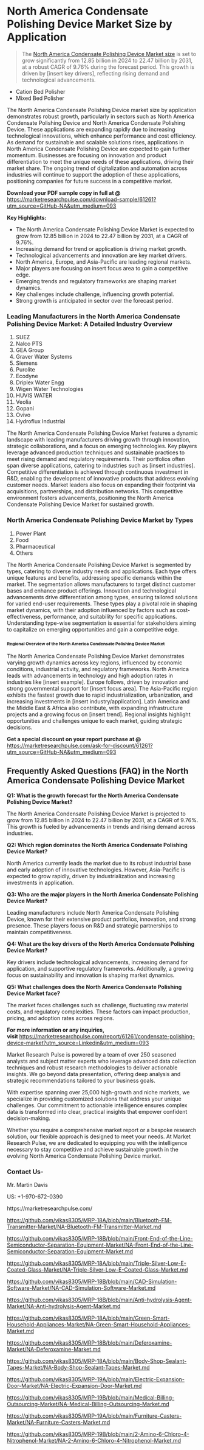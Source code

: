 
<h1>North America Condensate Polishing Device Market&nbsp;Size by Application</h1><blockquote><p>The <a href="https://marketresearchpulse.com/download-sample/61261?utm_source=GitHub-NA&amp;utm_medium=093">North America Condensate Polishing Device Market size</a> is set to grow significantly from 12.85 billion in 2024 to 22.47 billion by 2031, at a robust CAGR of 9.76% during the forecast period. This growth is driven by [insert key drivers], reflecting rising demand and technological advancements.</p></blockquote><ul><li>Cation Bed Polisher<li> Mixed Bed Polisher</li></ul><p>The North America Condensate Polishing Device market size by application demonstrates robust growth, particularly in sectors such as North America Condensate Polishing Device and North America Condensate Polishing Device. These applications are expanding rapidly due to increasing technological innovations, which enhance performance and cost efficiency. As demand for sustainable and scalable solutions rises, applications in North America Condensate Polishing Device are expected to gain further momentum. Businesses are focusing on innovation and product differentiation to meet the unique needs of these applications, driving their market share. The ongoing trend of digitalization and automation across industries will continue to support the adoption of these applications, positioning companies for future success in a competitive market.</p><p><strong>Download your PDF sample copy in full at @ </strong><a href="https://marketresearchpulse.com/download-sample/61261?utm_source=GitHub-NA&amp;utm_medium=093">https://marketresearchpulse.com/download-sample/61261?utm_source=GitHub-NA&amp;utm_medium=093</a></p><p><strong>Key Highlights: </strong></p><ul><li>The North America Condensate Polishing Device Market is expected to grow from 12.85 billion in 2024 to 22.47 billion by 2031, at a CAGR of 9.76%.</li><li>Increasing demand for trend or application is driving market growth.</li><li>Technological advancements and innovation are key market drivers.</li><li>North America, Europe, and Asia-Pacific are leading regional markets.</li><li>Major players are focusing on insert focus area to gain a competitive edge.</li><li>Emerging trends and regulatory frameworks are shaping market dynamics.</li><li>Key challenges include challenge, influencing growth potential.</li><li>Strong growth is anticipated in sector over the forecast period.</li></ul><h3>Leading Manufacturers in the North America Condensate Polishing Device Market: A Detailed Industry Overview</h3><ol><li>SUEZ</li><li>Nalco PTS</li><li>GEA Group</li><li>Graver Water Systems</li><li>Siemens</li><li>Purolite</li><li>Ecodyne</li><li>Driplex Water Engg</li><li>Wigen Water Technologies</li><li>HUVIS WATER</li><li>Veolia</li><li>Gopani</li><li>Ovivo</li><li>Hydroflux Industrial</li></ol><div class="flex max-w-full flex-col flex-grow"><div class="min-h-8 text-message flex w-full flex-col items-end gap-2 whitespace-normal break-words [.text-message+&amp;]:mt-5" dir="auto" data-message-author-role="assistant" data-message-id="fd8432e4-4910-450d-b182-61b7bfb0a01f" data-message-model-slug="gpt-4o"><div class="flex w-full flex-col gap-1 empty:hidden first:pt-[3px]"><div class="markdown prose w-full break-words dark:prose-invert light"><p>The North America Condensate Polishing Device Market features a dynamic landscape with leading manufacturers driving growth through innovation, strategic collaborations, and a focus on emerging technologies. Key players leverage advanced production techniques and sustainable practices to meet rising demand and regulatory requirements. Their portfolios often span diverse applications, catering to industries such as [insert industries]. Competitive differentiation is achieved through continuous investment in R&amp;D, enabling the development of innovative products that address evolving customer needs. Market leaders also focus on expanding their footprint via acquisitions, partnerships, and distribution networks. This competitive environment fosters advancements, positioning the North America Condensate Polishing Device Market for sustained growth.</p></div></div></div></div><h3>North America Condensate Polishing Device Market by Types</h3><ol><li>Power Plant<li> Food<li> Pharmaceutical<li> Others</li></ol><div class="flex max-w-full flex-col flex-grow"><div class="min-h-8 text-message flex w-full flex-col items-end gap-2 whitespace-normal break-words [.text-message+&amp;]:mt-5" dir="auto" data-message-author-role="assistant" data-message-id="084470be-0bb7-4664-bddf-5156b4f41249" data-message-model-slug="gpt-4o-mini"><div class="flex w-full flex-col gap-1 empty:hidden first:pt-[3px]"><div class="markdown prose w-full break-words dark:prose-invert light"><p>The North America Condensate Polishing Device Market is segmented by types, catering to diverse industry needs and applications. Each type offers unique features and benefits, addressing specific demands within the market. The segmentation allows manufacturers to target distinct customer bases and enhance product offerings. Innovation and technological advancements drive differentiation among types, ensuring tailored solutions for varied end-user requirements. These types play a pivotal role in shaping market dynamics, with their adoption influenced by factors such as cost-effectiveness, performance, and suitability for specific applications. Understanding type-wise segmentation is essential for stakeholders aiming to capitalize on emerging opportunities and gain a competitive edge.</p></div></div></div></div><h3><span style="font-size: 11px;">Regional Overview of the North America Condensate Polishing Device Market</span></h3><div class="flex max-w-full flex-col flex-grow"><div class="min-h-8 text-message flex w-full flex-col items-end gap-2 whitespace-normal break-words [.text-message+&amp;]:mt-5" dir="auto" data-message-author-role="assistant" data-message-id="e9038762-ce64-4e30-91c9-9bd413514231" data-message-model-slug="gpt-4o-mini"><div class="flex w-full flex-col gap-1 empty:hidden first:pt-[3px]"><div class="markdown prose w-full break-words dark:prose-invert light"><p>The North America Condensate Polishing Device Market demonstrates varying growth dynamics across key regions, influenced by economic conditions, industrial activity, and regulatory frameworks. North America leads with advancements in technology and high adoption rates in industries like [insert example]. Europe follows, driven by innovation and strong governmental support for [insert focus area]. The Asia-Pacific region exhibits the fastest growth due to rapid industrialization, urbanization, and increasing investments in [insert industry/application]. Latin America and the Middle East &amp; Africa also contribute, with expanding infrastructure projects and a growing focus on [insert trend]. Regional insights highlight opportunities and challenges unique to each market, guiding strategic decisions.</p></div></div></div></div><p><strong>Get a special discount on your report purchase at @ </strong><a href="https://marketresearchpulse.com/ask-for-discount/61261?utm_source=GitHub-NA&amp;utm_medium=093">https://marketresearchpulse.com/ask-for-discount/61261?utm_source=GitHub-NA&amp;utm_medium=093</a></p><h2>Frequently Asked Questions (FAQ) in the North America Condensate Polishing Device Market</h2><p><strong>Q1: What is the growth forecast for the North America Condensate Polishing Device Market?</strong></p><p>The North America Condensate Polishing Device Market is projected to grow from 12.85 billion in 2024 to 22.47 billion by 2031, at a CAGR of 9.76%. This growth is fueled by advancements in trends and rising demand across industries.</p><p><strong>Q2: Which region dominates the North America Condensate Polishing Device Market?</strong></p><p>North America currently leads the market due to its robust industrial base and early adoption of innovative technologies. However, Asia-Pacific is expected to grow rapidly, driven by industrialization and increasing investments in application.</p><p><strong>Q3: Who are the major players in the North America Condensate Polishing Device Market?</strong></p><p>Leading manufacturers include North America Condensate Polishing Device, known for their extensive product portfolios, innovation, and strong presence. These players focus on R&amp;D and strategic partnerships to maintain competitiveness.</p><p><strong>Q4: What are the key drivers of the North America Condensate Polishing Device Market?</strong></p><p>Key drivers include technological advancements, increasing demand for application, and supportive regulatory frameworks. Additionally, a growing focus on sustainability and innovation is shaping market dynamics.</p><p><strong>Q5: What challenges does the North America Condensate Polishing Device Market face?</strong></p><p>The market faces challenges such as challenge, fluctuating raw material costs, and regulatory complexities. These factors can impact production, pricing, and adoption rates across regions.</p><p><strong>For more information or any inquiries, visit&nbsp;</strong><a href="https://marketresearchpulse.com/report/61261/condensate-polishing-device-market?utm_source=Linkedin&utm_medium=093">https://marketresearchpulse.com/report/61261/condensate-polishing-device-market?utm_source=Linkedin&utm_medium=093</a></p><p>Market Research Pulse is powered by a team of over 250 seasoned analysts and subject matter experts who leverage advanced data collection techniques and robust research methodologies to deliver actionable insights. We go beyond data presentation, offering deep analysis and strategic recommendations tailored to your business goals.</p><p>With expertise spanning over 25,000 high-growth and niche markets, we specialize in providing customized solutions that address your unique challenges. Our commitment to actionable intelligence ensures complex data is transformed into clear, practical insights that empower confident decision-making.</p><p>Whether you require a comprehensive market report or a bespoke research solution, our flexible approach is designed to meet your needs. At Market Research Pulse, we are dedicated to equipping you with the intelligence necessary to stay competitive and achieve sustainable growth in the evolving North America Condensate Polishing Device market.</p><h3><strong>Contact Us-</strong></h3><p>Mr. Martin Davis</p><p>US: +1-970-672-0390</p><p>https://marketresearchpulse.com/</p><p><a href="https://github.com/vikas8305/MRP-18A/blob/main/Bluetooth-FM-Transmitter-Market/NA-Bluetooth-FM-Transmitter-Market.md">https://github.com/vikas8305/MRP-18A/blob/main/Bluetooth-FM-Transmitter-Market/NA-Bluetooth-FM-Transmitter-Market.md</a></p><p><a href="https://github.com/vikas8305/MRP-18B/blob/main/Front-End-of-the-Line-Semiconductor-Separation-Equipment-Market/NA-Front-End-of-the-Line-Semiconductor-Separation-Equipment-Market.md">https://github.com/vikas8305/MRP-18B/blob/main/Front-End-of-the-Line-Semiconductor-Separation-Equipment-Market/NA-Front-End-of-the-Line-Semiconductor-Separation-Equipment-Market.md</a></p><p><a href="https://github.com/vikas8305/MRP-18A/blob/main/Triple-Silver-Low-E-Coated-Glass-Market/NA-Triple-Silver-Low-E-Coated-Glass-Market.md">https://github.com/vikas8305/MRP-18A/blob/main/Triple-Silver-Low-E-Coated-Glass-Market/NA-Triple-Silver-Low-E-Coated-Glass-Market.md</a></p><p><a href="https://github.com/vikas8305/MRP-18B/blob/main/CAD-Simulation-Software-Market/NA-CAD-Simulation-Software-Market.md">https://github.com/vikas8305/MRP-18B/blob/main/CAD-Simulation-Software-Market/NA-CAD-Simulation-Software-Market.md</a></p><p><a href="https://github.com/vikas8305/MRP-18B/blob/main/Anti-hydrolysis-Agent-Market/NA-Anti-hydrolysis-Agent-Market.md">https://github.com/vikas8305/MRP-18B/blob/main/Anti-hydrolysis-Agent-Market/NA-Anti-hydrolysis-Agent-Market.md</a></p><p><a href="https://github.com/vikas8305/MRP-18A/blob/main/Green-Smart-Household-Appliances-Market/NA-Green-Smart-Household-Appliances-Market.md">https://github.com/vikas8305/MRP-18A/blob/main/Green-Smart-Household-Appliances-Market/NA-Green-Smart-Household-Appliances-Market.md</a></p><p><a href="https://github.com/vikas8305/MRP-18B/blob/main/Deferoxamine-Market/NA-Deferoxamine-Market.md">https://github.com/vikas8305/MRP-18B/blob/main/Deferoxamine-Market/NA-Deferoxamine-Market.md</a></p><p><a href="https://github.com/vikas8305/MRP-18A/blob/main/Body-Shop-Sealant-Tapes-Market/NA-Body-Shop-Sealant-Tapes-Market.md">https://github.com/vikas8305/MRP-18A/blob/main/Body-Shop-Sealant-Tapes-Market/NA-Body-Shop-Sealant-Tapes-Market.md</a></p><p><a href="https://github.com/vikas8305/MRP-19A/blob/main/Electric-Expansion-Door-Market/NA-Electric-Expansion-Door-Market.md">https://github.com/vikas8305/MRP-19A/blob/main/Electric-Expansion-Door-Market/NA-Electric-Expansion-Door-Market.md</a></p><p><a href="https://github.com/vikas8305/MRP-19B/blob/main/Medical-Billing-Outsourcing-Market/NA-Medical-Billing-Outsourcing-Market.md">https://github.com/vikas8305/MRP-19B/blob/main/Medical-Billing-Outsourcing-Market/NA-Medical-Billing-Outsourcing-Market.md</a></p><p><a href="https://github.com/vikas8305/MRP-19A/blob/main/Furniture-Casters-Market/NA-Furniture-Casters-Market.md">https://github.com/vikas8305/MRP-19A/blob/main/Furniture-Casters-Market/NA-Furniture-Casters-Market.md</a></p><p><a href="https://github.com/vikas8305/MRP-19B/blob/main/2-Amino-6-Chloro-4-Nitrophenol-Market/NA-2-Amino-6-Chloro-4-Nitrophenol-Market.md">https://github.com/vikas8305/MRP-19B/blob/main/2-Amino-6-Chloro-4-Nitrophenol-Market/NA-2-Amino-6-Chloro-4-Nitrophenol-Market.md</a></p>
